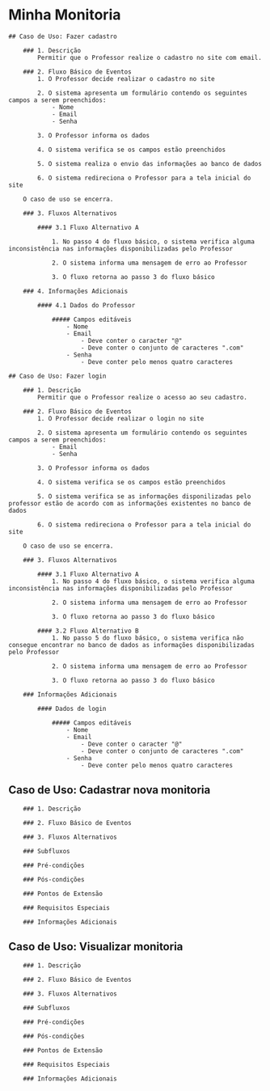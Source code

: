 # Minha Monitoria

	## Caso de Uso: Fazer cadastro

		### 1. Descrição
			Permitir que o Professor realize o cadastro no site com email.

		### 2. Fluxo Básico de Eventos
			1. O Professor decide realizar o cadastro no site
    
    		2. O sistema apresenta um formulário contendo os seguintes campos a serem preenchidos:
    			- Nome
    			- Email
    			- Senha

    		3. O Professor informa os dados

		    4. O sistema verifica se os campos estão preenchidos

		    5. O sistema realiza o envio das informações ao banco de dados

    		6. O sistema redireciona o Professor para a tela inicial do site

    	O caso de uso se encerra.

		### 3. Fluxos Alternativos

			#### 3.1 Fluxo Alternativo A
				
				1. No passo 4 do fluxo básico, o sistema verifica alguma inconsistência nas informações disponibilizadas pelo Professor

				2. O sistema informa uma mensagem de erro ao Professor

				3. O fluxo retorna ao passo 3 do fluxo básico

		### 4. Informações Adicionais

			#### 4.1 Dados do Professor
				
				##### Campos editáveis
					- Nome
					- Email
						- Deve conter o caracter "@"
						- Deve conter o conjunto de caracteres ".com"
					- Senha
						- Deve conter pelo menos quatro caracteres

	## Caso de Uso: Fazer login

		### 1. Descrição
			Permitir que o Professor realize o acesso ao seu cadastro.

		### 2. Fluxo Básico de Eventos
			1. O Professor decide realizar o login no site
    
    		2. O sistema apresenta um formulário contendo os seguintes campos a serem preenchidos:
    			- Email
    			- Senha

    		3. O Professor informa os dados

    		4. O sistema verifica se os campos estão preenchidos

    		5. O sistema verifica se as informações disponilizadas pelo professor estão de acordo com as informações existentes no banco de dados

    		6. O sistema redireciona o Professor para a tela inicial do site

    	O caso de uso se encerra.

		### 3. Fluxos Alternativos
	
			#### 3.1 Fluxo Alternativo A
				1. No passo 4 do fluxo básico, o sistema verifica alguma inconsistência nas informações disponibilizadas pelo Professor

				2. O sistema informa uma mensagem de erro ao Professor

				3. O fluxo retorna ao passo 3 do fluxo básico

			#### 3.2 Fluxo Alternativo B
				1. No passo 5 do fluxo básico, o sistema verifica não consegue encontrar no banco de dados as informações disponibilizadas pelo Professor

				2. O sistema informa uma mensagem de erro ao Professor

				3. O fluxo retorna ao passo 3 do fluxo básico

		### Informações Adicionais
			
			#### Dados de login
		
				##### Campos editáveis
					- Nome
					- Email
						- Deve conter o caracter "@"
						- Deve conter o conjunto de caracteres ".com"
					- Senha
						- Deve conter pelo menos quatro caracteres

## Caso de Uso: Cadastrar nova monitoria

		### 1. Descrição

		### 2. Fluxo Básico de Eventos

		### 3. Fluxos Alternativos

		### Subfluxos

		### Pré-condições

		### Pós-condições

		### Pontos de Extensão

		### Requisitos Especiais

		### Informações Adicionais

## Caso de Uso: Visualizar monitoria

		### 1. Descrição

		### 2. Fluxo Básico de Eventos

		### 3. Fluxos Alternativos

		### Subfluxos

		### Pré-condições

		### Pós-condições

		### Pontos de Extensão

		### Requisitos Especiais

		### Informações Adicionais